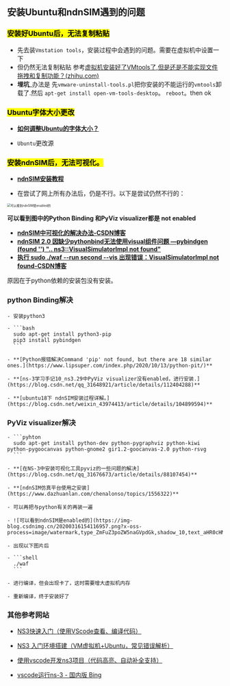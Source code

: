 ## 安装Ubuntu和ndnSIM遇到的问题

### <mark>安装好Ubuntu后，无法复制粘贴</mark>

  - 先去装`Vmstation tools`，安装过程中会遇到的问题。需要在虚拟机中设置一下
  - 但仍然无法复制粘贴 参考[虚拟机安装好了VMtools了,但是还是不能实现文件拖拽和复制功能？(zhihu.com)](https://www.zhihu.com/question/41586989)
  - **埋坑**_办法是 先`vmware-uninstall-tools.pl`把你安装的不能运行的`vmtools`卸载了.然后 `apt-get install open-vm-tools-desktop`。 `reboot`。then ok

### <mark>Ubuntu字体大小更改</mark>

  - **[如何调整Ubuntu的字体大小？](https://blog.csdn.net/dghcs18/article/details/104420127)**

- `Ubuntu`更改源

### <mark>安装ndnSIM后，无法可视化。</mark>

  - **[ndnSIM安装教程](https://blog.csdn.net/GregoryHanson/article/details/83036964)**

  - 在尝试了网上所有办法后，仍是不行。以下是尝试仍然不行的：

  <img src="https://img-blog.csdnimg.cn/20200316154116957.png?x-oss-process=image/watermark,type_ZmFuZ3poZW5naGVpdGk,shadow_10,text_aHR0cHM6Ly9ibG9nLmNzZG4ubmV0L3dlaXhpbl80Mzk3NDQxMw==,size_16,color_FFFFFF,t_70" alt="可以看到ndnSIM是enabled的" style="zoom: 50%;" />

  **可以看到图中的Python Binding 和PyViz visualizer都是 not enabled**

  - **[ndnSIM中可视化的解决办法-CSDN博客](https://blog.csdn.net/xiaoxin990214/article/details/70157263)**
  - **[ndnSIM 2.0 因缺少pythonbind无法使用visual组件问题 —pybindgen (found '') ".. ns3::VisualSimulatorImpl not found"](https://blog.csdn.net/neuwyt/article/details/52242853)**
  - **[执行 sudo ./waf --run second --vis 出现错误：VisualSimulatorImpl not found-CSDN博客](https://blog.csdn.net/sinat_36418396/article/details/106569512)**

  原因在于python依赖的安装包没有安装。

  ### **python Binding解决**

    - 安装python3

    - ```bash
      sudo apt-get install python3-pip
      pip3 install pybindgen
      ```

    - **[Python报错解决Command 'pip' not found, but there are 18 similar ones.](https://www.lipsuper.com/index.php/2020/10/13/python-pit/)**

    - **[ns-3学习手记10_ns3.29中PyViz visualizer没有enabled，进行安装.](https://blog.csdn.net/qq_31648921/article/details/112404288)**

    - **[ubuntu18下 ndnSIM安装过程详解。](https://blog.csdn.net/weixin_43974413/article/details/104899594)**

  ###  **PyViz visualizer解决**

    - ```pyhton
      sudo apt-get install python-dev python-pygraphviz python-kiwi python-pygoocanvas python-gnome2 gir1.2-goocanvas-2.0 python-rsvg
      ```

    - **[在NS-3中安装可视化工具pyviz的一些问题的解决](https://blog.csdn.net/qq_31676673/article/details/88107454)**

    - **[ndnSIM仿真平台使用之安装](https://www.dazhuanlan.com/chenalonso/topics/1556322)**

    - 可以再把与python有关的再装一遍

    - ![可以看到ndnSIM是enabled的](https://img-blog.csdnimg.cn/20200316154116957.png?x-oss-process=image/watermark,type_ZmFuZ3poZW5naGVpdGk,shadow_10,text_aHR0cHM6Ly9ibG9nLmNzZG4ubmV0L3dlaXhpbl80Mzk3NDQxMw==,size_16,color_FFFFFF,t_70)

    - 出现以下图片后

    - ```shell
      ./waf
      ```

    - 进行编译，但会出现卡了，这时需要增大虚拟机内存

    - 重新编译，终于安装好了

### 其他参考网站

- [NS3快速入门（使用VScode查看、编译代码）](https://blog.csdn.net/weixin_43314519/article/details/106531060)

- [NS3 入门环境搭建（VM虚拟机+Ubuntu，常见错误解析）](https://blog.csdn.net/weixin_43314519/article/details/106504008)

- [使用vscode开发ns3项目（代码高亮、自动补全支持）](https://blog.csdn.net/fwhdzh/article/details/106292166)

- [vscode运行ns-3 - 国内版 Bing](https://cn.bing.com/search?q=vscode运行ns-3&form=ANNTH1&refig=062a1e9b111042da825ae882e17b4c22)


